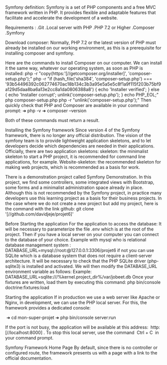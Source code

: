 Symfony definition:
Symfony is a set of PHP components and a free MVC framework written in PHP. It provides flexible and adaptable features that facilitate and accelerate the development of a website.

Requirements :
	.Git
	.Local server with PHP
	.PHP 7.2 or Higher
	.Composer
	.Symfony

Download composer:
Normally, PHP 7.2 or the latest version of PHP must already be installed on our working environment, as this is a prerequisite for installing composer and symfony.

Here are the commands to install Composer on our computer. We can install it the same way, whatever our operating system, as soon as PHP is installed:
php -r "copy(https:'[//getcomposer.org/installer]', 'composer-setup.php');"
php -r "if (hash_file('sha384', 'composer-setup.php') === '93b54496392c062774670ac18b134c3b3a95e5a5e5c8f1a9f115f203b75bf9a129d5daa8ba6a13e2cc8a1da0806388a8') { echo 'Installer verified'; } else { echo 'Installer corrupt'; unlink('composer-setup.php'); } echo PHP_EOL;"
php composer-setup.php
php -r "unlink('composer-setup.php');"
Then quickly check that PHP and Composer are available in your command prompt:
➜ php -v
➜ composer –version

Both of these commands must return a result. 

Installing the Symfony framework
Since version 4 of the Symfony framework, there is no longer any official distribution.
The vision of the symfony team is to provide lightweight application skeletons, and to let developers decide which dependencies are needed in their applications.
Officially, there are two application skeletons:
skeleton: the minimalist skeleton to start a PHP project, it is recommended for command line applications, for example.
Website-skeleton: the recommended skeleton for making web projects, which is recommended as a basis for work.

There is a demonstration project called Symfony Demonstration. In this project, we find some controllers, some integrated views with Bootstrap, some forms and a minimalist administration space already in place.
Although this is not recommended by the Symfony project, in practice many developers use this learning project as a basis for their business projects.
In the case where we do not create a new project but add my project, here is the command with the link github:
git clone  '[//github.com/davidjeje/projet6]'

Before Starting the application 
For the application to access the database:
It will be necessary to parameterize the file .env which is at the root of the project. Then if you have a local server on your computer you can connect to the database of your choice. Example with mysql who is relational database management system :
DATABASE_URL=mysql://root:@127.0.0.1:3306/projet6
if not you can use SQLite which is a database system that does not require a client-server architecture. It will be necessary to check that the PHP SQLite driver (php-sqlite3) is installed and activated. We will then modify the DATABASE_URL environment variable as follows:
Example:
DATABASE_URL=sqlite:///%kernel.project_dir%/var/jobeet.db 
Once your fixtures are written, load them by executing this command:
 php bin/console doctrine:fixtures:load

Starting the application 
If in production we use a web server like Apache or Nginx, in development, we can use the PHP local server. For this, the framework provides a dedicated console:

 ➜ cd mon-super-projet
 ➜ php bin/console server:run

If the port is not busy, the application will be available at this address: 
 http:[//localhost:8000] .
To stop this local server, use the command  Ctrl + C  in your command prompt.

Symfony Framework Home Page By default, since there is no controller or configured route, the framework presents us with a page with a link to the official documentation. 
